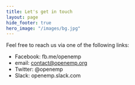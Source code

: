 ```yaml
---
title: Let's get in touch
layout: page
hide_footer: true
hero_image: "/images/bg.jpg"
---
```


Feel free to reach us via one of the following links:

- Facebook: fb.me/openemp
- email: contact@openemp.org
- Twitter: @openemp
- Slack: openemp.slack.com

